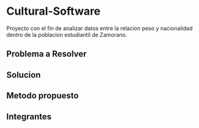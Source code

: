 # Cultural-Software
Proyecto con el fin de analizar datos entre la relacion peso y nacionalidad dentro de la poblacion estudiantil de Zamorano. 

## Problema a Resolver 
## Solucion 
## Metodo propuesto
## Integrantes 


  
